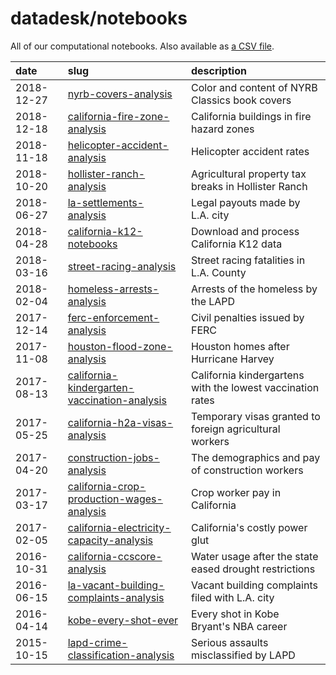 # datadesk/notebooks

All of our computational notebooks. Also available as [a CSV file](notebooks.csv).

| date | slug | description |
|:--|:--|:--|
|  2018-12-27 | [nyrb-covers-analysis](https://github.com/datadesk/nyrb-covers-analysis) | Color and content of NYRB Classics book covers |
|  2018-12-18 | [california-fire-zone-analysis](https://github.com/datadesk/california-fire-zone-analysis) | California buildings in fire hazard zones |
|  2018-11-18 | [helicopter-accident-analysis](https://github.com/datadesk/helicopter-accident-analysis) | Helicopter accident rates |
|  2018-10-20 | [hollister-ranch-analysis](https://github.com/datadesk/hollister-ranch-analysis) | Agricultural property tax breaks in Hollister Ranch |
|  2018-06-27 | [la-settlements-analysis](https://github.com/datadesk/la-settlements-analysis) | Legal payouts made by L.A. city |
|  2018-04-28 | [california-k12-notebooks](https://github.com/datadesk/california-k12-notebooks) | Download and process California K12 data |
|  2018-03-16 | [street-racing-analysis](https://github.com/datadesk/street-racing-analysis) | Street racing fatalities in L.A. County |
|  2018-02-04 | [homeless-arrests-analysis](https://github.com/datadesk/homeless-arrests-analysis) | Arrests of the homeless by the LAPD |
|  2017-12-14 | [ferc-enforcement-analysis](https://github.com/datadesk/ferc-enforcement-analysis) | Civil penalties issued by FERC |
|  2017-11-08 | [houston-flood-zone-analysis](https://github.com/datadesk/houston-flood-zone-analysis) | Houston homes after Hurricane Harvey |
|  2017-08-13 | [california-kindergarten-vaccination-analysis](https://github.com/datadesk/california-kindergarten-vaccination-analysis) | California kindergartens with the lowest vaccination rates |
|  2017-05-25 | [california-h2a-visas-analysis](https://github.com/datadesk/california-h2a-visas-analysis) | Temporary visas granted to foreign agricultural workers |
|  2017-04-20 | [construction-jobs-analysis](https://github.com/datadesk/construction-jobs-analysis) | The demographics and pay of construction workers |
|  2017-03-17 | [california-crop-production-wages-analysis](https://github.com/datadesk/california-crop-production-wages-analysis) | Crop worker pay in California |
|  2017-02-05 | [california-electricity-capacity-analysis](https://github.com/datadesk/california-electricity-capacity-analysis) | California's costly power glut |
|  2016-10-31 | [california-ccscore-analysis](https://github.com/datadesk/california-ccscore-analysis) | Water usage after the state eased drought restrictions |
|  2016-06-15 | [la-vacant-building-complaints-analysis](https://github.com/datadesk/la-vacant-building-complaints-analysis) | Vacant building complaints filed with L.A. city |
|  2016-04-14 | [kobe-every-shot-ever](https://github.com/datadesk/kobe-every-shot-ever) | Every shot in Kobe Bryant's NBA career |
|  2015-10-15 | [lapd-crime-classification-analysis](https://github.com/datadesk/lapd-crime-classification-analysis) | Serious assaults misclassified by LAPD |